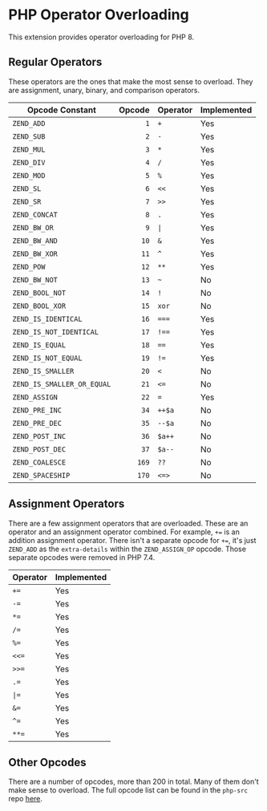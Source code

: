 # PHP Operator Overloading

This extension provides operator overloading for PHP 8.

## Regular Operators

These operators are the ones that make the most sense to overload. They are
assignment, unary, binary, and comparison operators.

| Opcode Constant            | Opcode | Operator | Implemented |
|----------------------------|-------:|----------|-------------|
| `ZEND_ADD`                 |    `1` | `+`      | Yes         |
| `ZEND_SUB`                 |    `2` | `-`      | Yes         |
| `ZEND_MUL`                 |    `3` | `*`      | Yes         |
| `ZEND_DIV`                 |    `4` | `/`      | Yes         |
| `ZEND_MOD`                 |    `5` | `%`      | Yes         |
| `ZEND_SL`                  |    `6` | `<<`     | Yes         |
| `ZEND_SR`                  |    `7` | `>>`     | Yes         |
| `ZEND_CONCAT`              |    `8` | `.`      | Yes         |
| `ZEND_BW_OR`               |    `9` | `\|`     | Yes         |
| `ZEND_BW_AND`              |   `10` | `&`      | Yes         |
| `ZEND_BW_XOR`              |   `11` | `^`      | Yes         |
| `ZEND_POW`                 |   `12` | `**`     | Yes         |
| `ZEND_BW_NOT`              |   `13` | `~`      | No          |
| `ZEND_BOOL_NOT`            |   `14` | `!`      | No          |
| `ZEND_BOOL_XOR`            |   `15` | `xor`    | No          |
| `ZEND_IS_IDENTICAL`        |   `16` | `===`    | Yes         |
| `ZEND_IS_NOT_IDENTICAL`    |   `17` | `!==`    | Yes         |
| `ZEND_IS_EQUAL`            |   `18` | `==`     | Yes         |
| `ZEND_IS_NOT_EQUAL`        |   `19` | `!=`     | Yes         |
| `ZEND_IS_SMALLER`          |   `20` | `<`      | No          |
| `ZEND_IS_SMALLER_OR_EQUAL` |   `21` | `<=`     | No          |
| `ZEND_ASSIGN`              |   `22` | `=`      | Yes         |
| `ZEND_PRE_INC`             |   `34` | `++$a`   | No          |
| `ZEND_PRE_DEC`             |   `35` | `--$a`   | No          |
| `ZEND_POST_INC`            |   `36` | `$a++`   | No          |
| `ZEND_POST_DEC`            |   `37` | `$a--`   | No          |
| `ZEND_COALESCE`            |  `169` | `??`     | No          |
| `ZEND_SPACESHIP`           |  `170` | `<=>`    | No          |

## Assignment Operators

There are a few assignment operators that are overloaded. These are an operator
and an assignment operator combined. For example, `+=` is an addition assignment
operator. There isn't a separate opcode for `+=`, it's just `ZEND_ADD` as the
`extra-details` within the `ZEND_ASSIGN_OP` opcode. Those separate opcodes were
removed in PHP 7.4.

| Operator | Implemented |
|----------|-------------|
| `+=`     | Yes         |
| `-=`     | Yes         |
| `*=`     | Yes         |
| `/=`     | Yes         |
| `%=`     | Yes         |
| `<<=`    | Yes         |
| `>>=`    | Yes         |
| `.=`     | Yes         |
| `\|=`    | Yes         |
| `&=`     | Yes         |
| `^=`     | Yes         |
| `**=`    | Yes         |

## Other Opcodes

There are a number of opcodes, more than 200 in total. Many of them don't make
sense to overload. The full opcode list can be found in the `php-src` repo
[here](https://github.com/php/php-src/blob/master/Zend/zend_vm_opcodes.h#L86).
